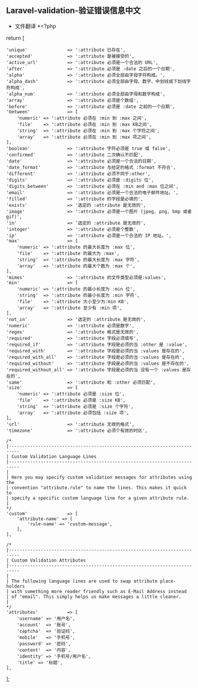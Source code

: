 ## Laravel-validation-验证错误信息中文
* 文件翻译
*<?php

return [

    'unique'               => ':attribute 已存在',
    'accepted'             => ':attribute 是被接受的',
    'active_url'           => ':attribute 必须是一个合法的 URL',
    'after'                => ':attribute 必须是 :date 之后的一个日期',
    'alpha'                => ':attribute 必须全部由字母字符构成。',
    'alpha_dash'           => ':attribute 必须全部由字母、数字、中划线或下划线字符构成',
    'alpha_num'            => ':attribute 必须全部由字母和数字构成',
    'array'                => ':attribute 必须是个数组',
    'before'               => ':attribute 必须是 :date 之前的一个日期',
    'between'              => [
        'numeric' => ':attribute 必须在 :min 到 :max 之间',
        'file'    => ':attribute 必须在 :min 到 :max KB之间',
        'string'  => ':attribute 必须在 :min 到 :max 个字符之间',
        'array'   => ':attribute 必须在 :min 到 :max 项之间',
    ],
    'boolean'              => ':attribute 字符必须是 true 或 false',
    'confirmed'            => ':attribute 二次确认不匹配',
    'date'                 => ':attribute 必须是一个合法的日期',
    'date_format'          => ':attribute 与给定的格式 :format 不符合',
    'different'            => ':attribute 必须不同于:other',
    'digits'               => ':attribute 必须是 :digits 位',
    'digits_between'       => ':attribute 必须在 :min and :max 位之间',
    'email'                => ':attribute 必须是一个合法的电子邮件地址。',
    'filled'               => ':attribute 的字段是必填的',
    'exists'               => '选定的 :attribute 是无效的',
    'image'                => ':attribute 必须是一个图片 (jpeg, png, bmp 或者 gif)',
    'in'                   => '选定的 :attribute 是无效的',
    'integer'              => ':attribute 必须是个整数',
    'ip'                   => ':attribute 必须是一个合法的 IP 地址。',
    'max'                  => [
        'numeric' => ':attribute 的最大长度为 :max 位',
        'file'    => ':attribute 的最大为 :max',
        'string'  => ':attribute 的最大长度为 :max 字符',
        'array'   => ':attribute 的最大个数为 :max 个',
    ],
    'mimes'                => ':attribute 的文件类型必须是:values',
    'min'                  => [
        'numeric' => ':attribute 的最小长度为 :min 位',
        'string'  => ':attribute 的最小长度为 :min 字符',
        'file'    => ':attribute 大小至少为:min KB',
        'array'   => ':attribute 至少有 :min 项',
    ],
    'not_in'               => '选定的 :attribute 是无效的',
    'numeric'              => ':attribute 必须是数字',
    'regex'                => ':attribute 格式是无效的',
    'required'             => ':attribute 字段必须填写',
    'required_if'          => ':attribute 字段是必须的当 :other 是 :value',
    'required_with'        => ':attribute 字段是必须的当 :values 是存在的',
    'required_with_all'    => ':attribute 字段是必须的当 :values 是存在的',
    'required_without'     => ':attribute 字段是必须的当 :values 是不存在的',
    'required_without_all' => ':attribute 字段是必须的当 没有一个 :values 是存在的',
    'same'                 => ':attribute 和 :other 必须匹配',
    'size'                 => [
        'numeric' => ':attribute 必须是 :size 位',
        'file'    => ':attribute 必须是 :size KB',
        'string'  => ':attribute 必须是 :size 个字符',
        'array'   => ':attribute 必须包括 :size 项',
    ],
    'url'                  => ':attribute 无效的格式',
    'timezone'             => ':attribute 必须个有效的时区',

    /*
    |--------------------------------------------------------------------------
    | Custom Validation Language Lines
    |--------------------------------------------------------------------------
    |
    | Here you may specify custom validation messages for attributes using the
    | convention "attribute.rule" to name the lines. This makes it quick to
    | specify a specific custom language line for a given attribute rule.
    |
    */
    'custom'               => [
        'attribute-name' => [
            'rule-name' => 'custom-message',
        ],
    ],

    /*
    |--------------------------------------------------------------------------
    | Custom Validation Attributes
    |--------------------------------------------------------------------------
    |
    | The following language lines are used to swap attribute place-holders
    | with something more reader friendly such as E-Mail Address instead
    | of "email". This simply helps us make messages a little cleaner.
    |
    */
    'attributes'           => [
        'username' => '用户名',
        'account'  => '账号',
        'captcha'  => '验证码',
        'mobile'   => '手机号',
        'password' => '密码',
        'content'  => '内容',
        'identity' => '手机号/用户名',
        'title' => '标题',
    ],

];

